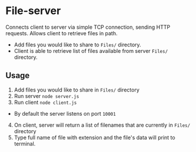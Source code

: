 # File-server
Connects client to server via simple TCP connection, sending HTTP requests. Allows client to retrieve files in path.

- Add files you would like to share to `Files/` directory.
- Client is able to retrieve list of files available from server `Files/` directory.

## Usage
1. Add files you would like to share in `Files/` directory
2. Run server `node server.js`
3. Run client `node client.js`
  - By default the server listens on port `10001`
4. On client, server will return a list of filenames that are currently in `Files/` directory
5. Type full name of file with extension and the file's data will print to terminal.

